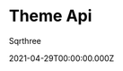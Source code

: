 ---
title: Theme Api
github: https://github.com/sqrthree/vuepress-theme-api
demo: https://blog.sqrtthree.com/vuepress-theme-api/
license: MIT
author: Sqrthree
author_link: ''
author_twitter: sqrtthree
author_github: sqrthree
date: 2021-04-29T00:00:00.000Z
ssg:
  - Vuepress
cms:
css:
archetype:
services: null
hosting:
  - Netlify
  - Vercel
description: A api-friendly theme for VuePress.
stale: false
disabled: false
disabled_reason: null
draft: false
---